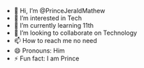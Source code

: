 - 👋 Hi, I’m @PrinceJeraldMathew
- 👀 I’m interested in Tech
- 🌱 I’m currently learning 11th
- 💞️ I’m looking to collaborate on Technology
- 📫 How to reach me no need
- 😄 Pronouns: Him
- ⚡ Fun fact: I am Prince

<!---
PrinceJeraldMathew/PrinceJeraldMathew is a ✨ special ✨ repository because its `README.md` (this file) appears on your GitHub profile.
You can click the Preview link to take a look at your changes.
--->
